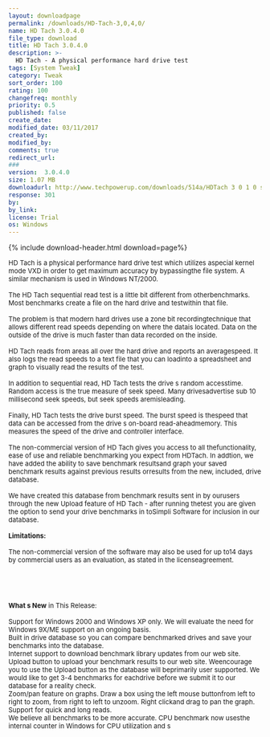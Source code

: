 ```yaml
---
layout: downloadpage
permalink: /downloads/HD-Tach-3,0,4,0/
name: HD Tach 3.0.4.0
file_type: download
title: HD Tach 3.0.4.0
description: >-
  HD Tach - A physical performance hard drive test
tags: [System Tweak]
category: Tweak
sort_order: 100
rating: 100
changefreq: monthly
priority: 0.5
published: false
create_date:
modified_date: 03/11/2017
created_by:
modified_by:
comments: true
redirect_url:
###
version:  3.0.4.0
size: 1.07 MB
downloadurl: http://www.techpowerup.com/downloads/514a/HDTach 3 0 1 0 setup.exe
response: 301
by:
by_link:
license: Trial
os: Windows
---
```


{% include download-header.html download=page%}

<p style="fix-download-text !important">
<p><font size="2"><p>HD Tach is a physical performance hard drive test which utilizes aspecial kernel mode VXD in order to get maximum accuracy by bypassingthe file system. A similar mechanism is used in Windows NT/2000. <br />
<br />
The HD Tach sequential read test is a little bit different from otherbenchmarks. Most benchmarks create a file on the hard drive and testwithin that file. <br />
<br />
The problem is that modern hard drives use a zone bit recordingtechnique that allows different read speeds depending on where the datais located. Data on the outside of the drive is much faster than data recorded on the inside. <br />
<br />
HD Tach reads from areas all over the hard drive and reports an averagespeed. It also logs the read speeds to a text file that you can loadinto a spreadsheet and graph to visually read the results of the test. <br />
<br />
In addition to sequential read, HD Tach tests the drive s random accesstime. Random access is the true measure of seek speed. Many drivesadvertise sub 10 millisecond seek speeds, but seek speeds aremisleading. <br />
<br />
Finally, HD Tach tests the drive burst speed. The burst speed is thespeed that data can be accessed from the drive s on-board read-aheadmemory. This measures the speed of the drive and controller interface. <br />
<br />
The non-commercial version of HD Tach gives you access to all thefunctionality, ease of use and reliable benchmarking you expect from HDTach. In addtion, we have added the ability to save benchmark resultsand graph your saved benchmark results against previous results orresults from the new, included, drive database. <br />
<br />
We have created this database from benchmark results sent in by ourusers through the new Upload feature of HD Tach - after running thetest you are given the option to send your drive benchmarks in toSimpli Software for inclusion in our database.<br />
<br />
<span><strong>Limitations:</strong></span><br />
<br />
The non-commercial version of the software may also be used for up to14 days by commercial users as an evaluation, as stated in the licenseagreement.</p>
<!-- google_ad_section_end -->
<p>&#160;</p>
<div class="celltext_big"><br />
<br />
<strong>What s New</strong> in This Release:<br />
<br />
Support for Windows 2000 and Windows XP only. We will evaluate the need for Windows 9X/ME support on an ongoing basis.<br />
Built in drive database so you can compare benchmarked drives and save your benchmarks into the database.<br />
Internet support to download benchmark library updates from our web site.<br />
Upload button to upload your benchmark results to our web site. Weencourage you to use the Upload button as the database will beprimarily user supported. We would like to get 3-4 benchmarks for eachdrive before we submit it to our database for a reality check.<br />
Zoom/pan feature on graphs. Draw a box using the left mouse buttonfrom left to right to zoom, from right to left to unzoom. Right clickand drag to pan the graph.<br />
Support for quick and long reads.<br />
We believe all benchmarks to be more accurate. CPU benchmark now usesthe internal counter in Windows for CPU utilization and s</div></p></p>
